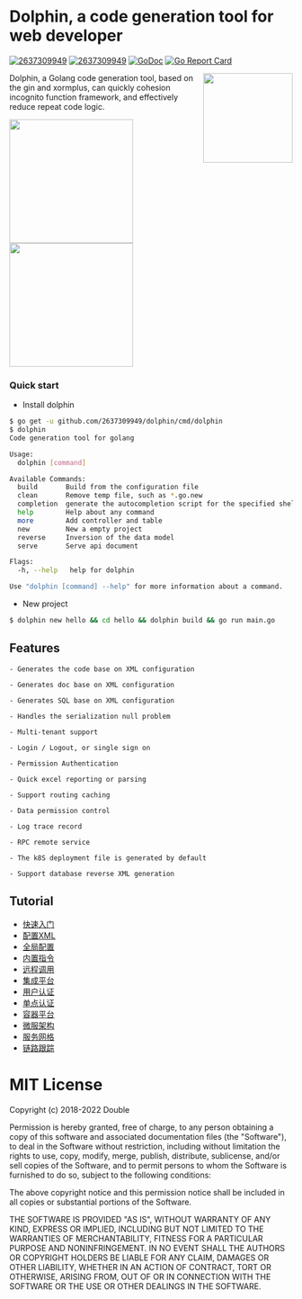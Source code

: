 # Dolphin, a code generation tool for web developer
[![2637309949](https://circleci.com/gh/2637309949/dolphin.svg?style=shield)](https://circleci.com/gh/2637309949/dolphin)
[![2637309949](https://img.shields.io/github/release/2637309949/dolphin.svg?style=flat-square)](https://github.com/2637309949/dolphin/releases)
[![GoDoc](https://pkg.go.dev/badge/github.com/2637309949/dolphin?status.svg)](https://pkg.go.dev/github.com/2637309949/dolphin?tab=doc)
[![Go Report Card](https://goreportcard.com/badge/github.com/2637309949/dolphin)](https://goreportcard.com/report/github.com/2637309949/dolphin)

<img align="right" width="159px" src="https://hub.fastgit.org/2637309949/dolphin/blob/master/assets/dolphin.jpeg">

Dolphin, a Golang code generation tool, based on the gin and xormplus, can quickly cohesion incognito function framework, and effectively reduce repeat code logic.
  
<img align="center" width="220px" src="https://hub.fastgit.org/2637309949/dolphin/blob/master/assets/dolphin-ui.jpeg">
<img align="center" width="220px" src="https://hub.fastgit.org/2637309949/dolphin/blob/master/assets/docs.png">

### Quick start

- Install dolphin
```sh
$ go get -u github.com/2637309949/dolphin/cmd/dolphin
$ dolphin 
Code generation tool for golang

Usage:
  dolphin [command]

Available Commands:
  build       Build from the configuration file
  clean       Remove temp file, such as *.go.new
  completion  generate the autocompletion script for the specified shell
  help        Help about any command
  more        Add controller and table
  new         New a empty project
  reverse     Inversion of the data model
  serve       Serve api document

Flags:
  -h, --help   help for dolphin

Use "dolphin [command] --help" for more information about a command.
```

- New project

```sh
$ dolphin new hello && cd hello && dolphin build && go run main.go
```

## Features

```
- Generates the code base on XML configuration

- Generates doc base on XML configuration

- Generates SQL base on XML configuration

- Handles the serialization null problem

- Multi-tenant support

- Login / Logout, or single sign on

- Permission Authentication

- Quick excel reporting or parsing

- Support routing caching

- Data permission control

- Log trace record

- RPC remote service

- The k8S deployment file is generated by default

- Support database reverse XML generation
```

## Tutorial

- [快速入门](./docs/快速入门.md)
- [配置XML](./docs/配置XML.md)
- [全局配置](./docs/全局配置.md)
- [内置指令](./docs/内置指令.md)
- [远程调用](./docs/远程调用.md)
- [集成平台](./docs/集成平台.md)
- [用户认证](./docs/用户认证.md)
- [单点认证](./docs/单点认证.md)
- [容器平台](./docs/容器平台.md)
- [微服架构](./docs/微服架构.md)
- [服务网格](./docs/服务网格.md)
- [链路跟踪](./docs/链路跟踪.md)

# MIT License

Copyright (c) 2018-2022 Double

Permission is hereby granted, free of charge, to any person obtaining a copy of this software and associated documentation files (the "Software"), to deal in the Software without restriction, including without limitation the rights to use, copy, modify, merge, publish, distribute, sublicense, and/or sell copies of the Software, and to permit persons to whom the Software is furnished to do so, subject to the following conditions:

The above copyright notice and this permission notice shall be included in all copies or substantial portions of the Software.

THE SOFTWARE IS PROVIDED "AS IS", WITHOUT WARRANTY OF ANY KIND, EXPRESS OR IMPLIED, INCLUDING BUT NOT LIMITED TO THE WARRANTIES OF MERCHANTABILITY, FITNESS FOR A PARTICULAR PURPOSE AND NONINFRINGEMENT. IN NO EVENT SHALL THE AUTHORS OR COPYRIGHT HOLDERS BE LIABLE FOR ANY CLAIM, DAMAGES OR OTHER LIABILITY, WHETHER IN AN ACTION OF CONTRACT, TORT OR OTHERWISE, ARISING FROM, OUT OF OR IN CONNECTION WITH THE SOFTWARE OR THE USE OR OTHER DEALINGS IN THE SOFTWARE.

